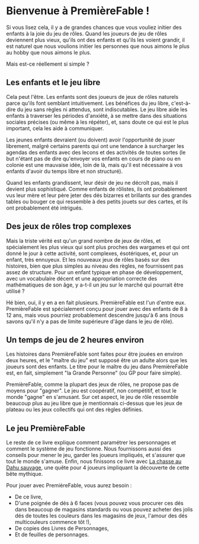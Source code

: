 # Bienvenue à PremièreFable !

Si vous lisez cela, il y a de grandes chances que vous vouliez initier des enfants à la joie du jeu de rôles. Quand les joueurs de jeu de rôles deviennent plus vieux, qu'ils ont des enfants et qu'ils les voient grandir, il est naturel que nous voulions initier les personnes que nous aimons le plus au hobby que nous aimons le plus.

Mais est-ce réellement si simple ?

## Les enfants et le jeu libre

Cela peut l'être. Les enfants sont des joueurs de jeux de rôles naturels parce qu'ils font semblant intuitivement. Les bénéfices du jeu libre, c'est-à-dire du jeu sans règles ni attendus, sont indiscutables. Le jeu libre aide les enfants à traverser les périodes d'anxiété, à se mettre dans des situations sociales précises (ou même à les répéter), et, sans doute ce qui est le plus important, cela les aide à communiquer.

Les jeunes enfants devraient (ou doivent) avoir l'opportunité de jouer librement, malgré certains parents qui ont une tendance à surcharger les agendas des enfants avec des lecons et des activités de toutes sortes (le but n'étant pas de dire qu'envoyer vos enfants en cours de piano ou en colonie est une mauvaise idée, loin de là, mais qu'il est nécessaire à vos enfants d'avoir du temps libre et non structuré).

Quand les enfants grandissent, leur désir de jeu ne décroît pas, mais il devient plus sophistiqué. Comme enfants de rôlistes, ils ont probablement vus leur mère et leur père jeter des dés bizarres et brillants sur des grandes tables ou bouger ce qui ressemble à des petits jouets sur des cartes, et ils ont probablement été intrigués.

## Des jeux de rôles trop complexes

Mais la triste vérité est qu'un grand nombre de jeux de rôles, et spécialement les plus vieux qui sont plus proches des wargames et qui ont donné le jour à cette activité, sont complexes, ésotériques, et, pour un enfant, très ennuyeux. Et les nouveaux jeux de rôles basés sur des histoires, bien que plus simples au niveau des règles, ne fournissent pas assez de structure. Pour un enfant typique en phase de développement, avec un vocabulaire décent et une appropriation correcte des mathématiques de son âge, y a-t-il un jeu sur le marché qui pourrait être utilisé ?

Hé bien, oui, il y en a en fait plusieurs. PremièreFable est l'un d'entre eux. PremièreFable est spécialement conçu pour jouer avec des enfants de 8 à 12 ans, mais vous pourriez probablement descendre jusqu'à 6 ans (nous savons qu'il n'y a pas de limite supérieure d'âge dans le jeu de rôle).

## Un temps de jeu de 2 heures environ

Les histoires dans PremièreFable sont faites pour être jouées en environ deux heures, et le "maître du jeu" est supposé être un adulte alors que les joueurs sont des enfants. Le titre pour le maître du jeu dans PremièreFable est, en fait, simplement "la Grande Personne" (ou GP pour faire simple).

PremièreFable, comme la plupart des jeux de rôles, ne propose pas de moyens pour "gagner". Le jeu est coopératif, non compétitif, et tout le monde "gagne" en s'amusant. Sur cet aspect, le jeu de rôle ressemble beaucoup plus au jeu libre que je mentionnais ci-dessus que les jeux de plateau ou les jeux collectifs qui ont des règles définies.

## Le jeu PremièreFable

Le reste de ce livre explique comment paramétrer les personnages et comment le système de jeu fonctionne. Nous fournissons aussi des conseils pour mener le jeu, garder les joueurs impliqués, et s'assurer que tout le monde s'amuse. Enfin, nous finissons ce livre avec [La chasse au Dahu sauvage](05-La-chasse-au-Dahu-sauvage.md), une quête pour 4 joueurs impliquant la découverte de cette bête mythique.

Pour jouer avec PremièreFable, vous aurez besoin :

* De ce livre,
* D'une poignée de dés à 6 faces (vous pouvez vous procurer ces dés dans beaucoup de magasins standards ou vous pouvez acheter des jolis dés de toutes les couleurs dans les magasins de jeux, l'amour des dés multicouleurs commence tôt !),
* De copies des Livres de Personnages,
* Et de feuilles de personnages.

